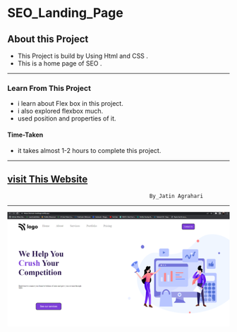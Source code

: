 # SEO_Landing_Page


## About this Project
- This Project is build by Using Html and CSS .                
- This is a home page of SEO .
 

---

### Learn From This Project
- i learn about Flex box in this project.
- i also explored flexbox much.
- used position and properties of it.

#### Time-Taken
- it takes almost 1-2 hours to complete this project.
---
[visit This Website](https://domain-landingp.netlify.app/)
---

                                                 By_Jatin Agrahari

---

![Demo-images](https://github.com/jatin2311/seo-landing-page/blob/master/Demo/ss-01.png)
